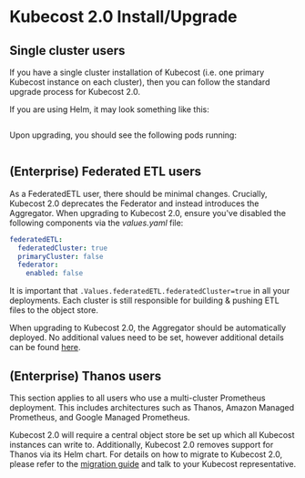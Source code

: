 # Kubecost 2.0 Install/Upgrade

## Single cluster users

If you have a single cluster installation of Kubecost (i.e. one primary Kubecost instance on each cluster), then you can follow the standard upgrade process for Kubecost 2.0.

If you are using Helm, it may look something like this:

```sh
```

Upon upgrading, you should see the following pods running:

```sh
```

## (Enterprise) Federated ETL users

As a FederatedETL user, there should be minimal changes. Crucially, Kubecost 2.0 deprecates the Federator and instead introduces the Aggregator. When upgrading to Kubecost 2.0, ensure you've disabled the following components via the *values.yaml* file:

```yaml
federatedETL:
  federatedCluster: true
  primaryCluster: false
  federator:
    enabled: false
```

It is important that `.Values.federatedETL.federatedCluster=true` in all your deployments. Each cluster is still responsible for building & pushing ETL files to the object store.

When upgrading to Kubecost 2.0, the Aggregator should be automatically deployed. No additional values need to be set, however additional details can be found [here](/install-and-configure/install/multi-cluster/federated-etl/aggregator.md).

## (Enterprise) Thanos users

This section applies to all users who use a multi-cluster Prometheus deployment. This includes architectures such as Thanos, Amazon Managed Prometheus, and Google Managed Prometheus.

Kubecost 2.0 will require a central object store be set up which all Kubecost instances can write to. Additionally, Kubecost 2.0 removes support for Thanos via its Helm chart. For details on how to migrate to Kubecost 2.0, please refer to the [migration guide](/install-and-configure/install/multi-cluster/federated-etl/thanos-migration-guide.md) and talk to your Kubecost representative.
